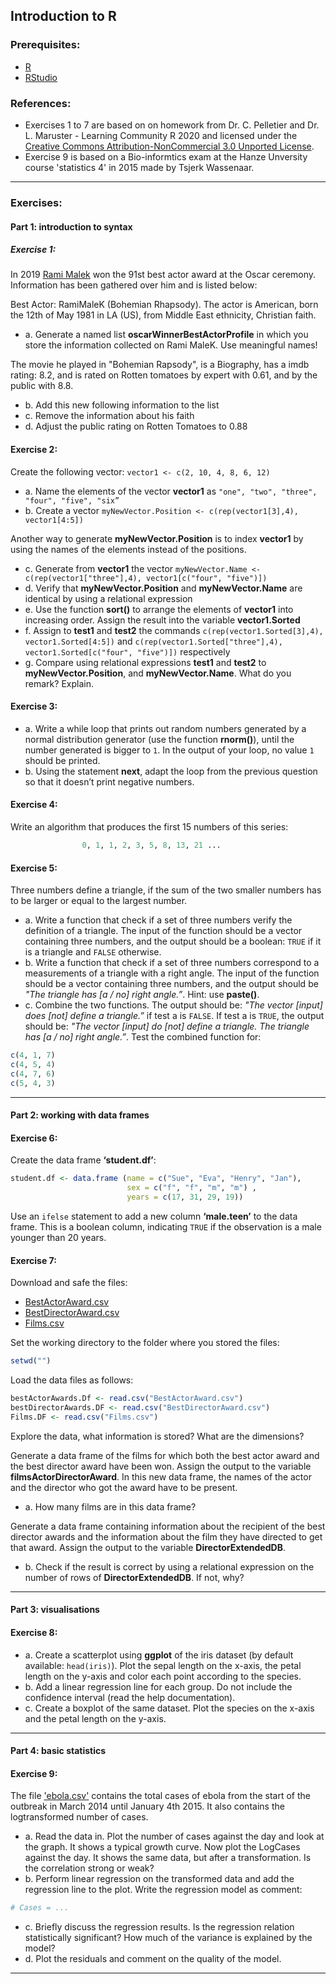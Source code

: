 ## Introduction to R

### Prerequisites:
- [R](http://cran.r-project.org/) 
- [RStudio](http://www.rstudio.com/products/rstudio/download/)

### References:

- Exercises 1 to 7 are based on on homework from Dr. C. Pelletier and Dr. L. Maruster - Learning Community R 2020 and licensed under the [Creative Commons Attribution-NonCommercial 3.0 Unported License](https://creativecommons.org/licenses/by-nc/3.0/). 
- Exercise 9 is based on a Bio-informtics exam at the Hanze Unversity course 'statistics 4' in 2015 made by Tsjerk Wassenaar.

___

### Exercises:
#### Part 1: introduction to syntax
##### Exercise 1:
In 2019 [Rami Malek](https://en.wikipedia.org/wiki/Rami_Malek) won the 91st best actor award at the Oscar ceremony. Information has been gathered over him and is listed below:

Best Actor: RamiMaleK (Bohemian Rhapsody). The actor is American, born the 12th of May 1981 in LA (US), from Middle East ethnicity, Christian faith.
- a. Generate a named list **oscarWinnerBestActorProfile** in which you store the information collected on Rami MaleK. Use meaningful names!

The movie he played in "Bohemian Rapsody", is a Biography, has a imdb rating: 8.2, and is rated on Rotten tomatoes by expert with 0.61, and by the public with 8.8.
- b. Add this new following information to the list
- c. Remove the information about his faith
- d. Adjust the public rating on Rotten Tomatoes to 0.88 

#### Exercise 2:
Create the following vector: ```vector1 <- c(2, 10, 4, 8, 6, 12)```

- a. Name the elements of the vector **vector1** as ```"one", "two", "three", "four", "five", "six”``` 
- b. Create a vector ```myNewVector.Position <- c(rep(vector1[3],4), vector1[4:5])```

Another way to generate **myNewVector.Position** is to index **vector1** by using the names of the elements instead of the positions. 
- c. Generate from **vector1** the vector ```myNewVector.Name <- c(rep(vector1["three"],4), vector1[c("four", "five")])```
- d. Verify that **myNewVector.Position** and **myNewVector.Name** are identical by using a relational expression
- e. Use the function **sort()** to arrange the elements of **vector1** into increasing order. Assign the result into the variable **vector1.Sorted**
- f. Assign to **test1** and **test2** the commands ```c(rep(vector1.Sorted[3],4), vector1.Sorted[4:5])``` and ```c(rep(vector1.Sorted["three"],4), vector1.Sorted[c("four", "five")])``` respectively
- g. Compare using relational expressions **test1** and **test2** to **myNewVector.Position**, and **myNewVector.Name**. What do you remark? Explain.

#### Exercise 3:
- a. Write a while loop that prints out random numbers generated by a normal distribution generator (use the function **rnorm()**), until the number generated is bigger to ```1```. In the output of your loop, no value ```1``` should be printed. 
- b. Using the statement **next**, adapt the loop from the previous question so that it doesn’t print negative numbers.

#### Exercise 4:
Write an algorithm that produces the first 15 numbers of this series: 
```R
				0, 1, 1, 2, 3, 5, 8, 13, 21 ...
```

#### Exercise 5:
Three numbers define a triangle, if the sum of the two smaller numbers has to be larger or equal to the largest number.

- a. Write a function that check if a set of three numbers verify the definition of a triangle. The input of the function should be a vector containing three numbers, and the output should be a boolean: ```TRUE``` if it is a triangle and ```FALSE``` otherwise. 
- b. Write a function that check if a set of three numbers correspond to a measurements of a triangle with a right angle. The input of the function should be a vector containing three numbers, and the output should be *"The triangle has [a / no] right angle.”*. Hint: use **paste()**.
- c. Combine the two functions. The output should be: *"The vector [input] does [not] define a triangle.”* if test a is ```FALSE```. If test a is ```TRUE```, the output should be: *"The vector [input] do [not] define a triangle. The triangle has [a / no] right angle.”*.
Test the combined function for:
```R
c(4, 1, 7)	
c(4, 5, 4)
c(4, 7, 6)	
c(5, 4, 3)
```

___

#### Part 2: working with data frames
#### Exercise 6:
Create the data frame **‘student.df’**:

```R
student.df <- data.frame (name = c("Sue", "Eva", "Henry", "Jan"),                           
                          sex = c("f", "f", "m", "m") ,                           
                          years = c(17, 31, 29, 19))
```

Use an ```ifelse``` statement to add a new column **‘male.teen’** to the data frame. This is a boolean column, indicating ```TRUE``` if the observation is a male younger than 20 years.

#### Exercise 7:
Download and safe the files: 
- [BestActorAward.csv](https://github.com/mvochteloo/Teaching-modules/blob/gh-pages/Data/BestActorAward.csv)
- [BestDirectorAward.csv](https://github.com/mvochteloo/Teaching-modules/blob/gh-pages/Data/BestDirectorAward.csv)
- [Films.csv](https://github.com/mvochteloo/Teaching-modules/blob/gh-pages/Data/Films.csv)

Set the working directory to the folder where you stored the files:
```R
setwd("")
```

Load the data files as follows:
```R
bestActorAwards.Df <- read.csv("BestActorAward.csv")
bestDirectorAwards.DF <- read.csv("BestDirectorAward.csv")
Films.DF <- read.csv("Films.csv")
```

Explore the data, what information is stored? What are the dimensions?

Generate a data frame of the films for which both the best actor award and the best director award have been won. Assign the output to the variable **filmsActorDirectorAward**. In this new data frame, the names of the actor and the director who got the award have to be present. 
- a. How many films are in this data frame?

Generate a data frame containing information about the recipient of the best director awards and the information about the film they have directed to get that award. Assign the output to the variable **DirectorExtendedDB**. 
- b. Check if the result is correct by using a relational expression on the number of rows of **DirectorExtendedDB**. If not, why?

___

#### Part 3: visualisations
#### Exercise 8:
- a. Create a scatterplot using **ggplot** of the iris dataset (by default available: ```head(iris)```).  Plot the sepal length on the x-axis, the petal length on the y-axis and color each point according to the species. 
- b. Add a linear regression line for each group. Do not include the confidence interval (read the help documentation). 
- c. Create a boxplot of the same dataset. Plot the species on the x-axis and the petal length on the y-axis.

___

#### Part 4: basic statistics
#### Exercise 9:

The file ['ebola.csv'](https://github.com/mvochteloo/Teaching-modules/blob/gh-pages/Data/ebola.csv) contains the total cases of ebola from the start of the outbreak in March 2014 until January 4th 2015. It also contains the logtransformed number of cases.
- a. Read the data in. Plot the number of cases against the day and look at the graph. It shows a typical growth curve. Now plot the LogCases against the day. It shows the same data, but after a transformation. Is the correlation strong or weak?
- b. Perform linear regression on the transformed data and add the regression line to the plot. Write the regression model as comment:
```R
# Cases = ...
```
- c. Briefly discuss the regression results. Is the regression relation statistically significant? How much of the variance is explained by the model?
- d. Plot the residuals and comment on the quality of the model.

___
